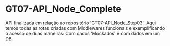 # GT07-API_Node_Complete
API finalizada em relação ao repositório 'GT07-API_Node_Step03'. Aqui temos todas as rotas criadas com Middlewares funcionais e exemplificando o acesso de duas maneiras: Com dados 'Mockados' e com dados em um DB.
